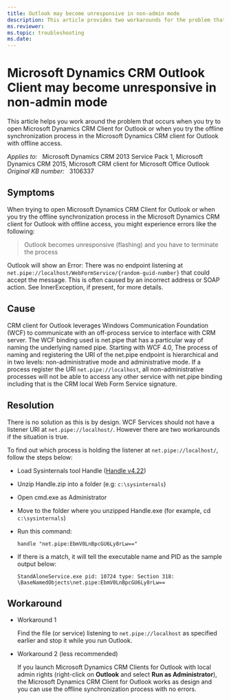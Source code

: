 ```yaml
---
title: Outlook may become unresponsive in non-admin mode
description: This article provides two workarounds for the problem that occurs when you try to open Microsoft Dynamics CRM Client for Outlook or when you try the offline synchronization process in the Microsoft Dynamics CRM client for Outlook with offline access.
ms.reviewer: 
ms.topic: troubleshooting
ms.date: 
---
```

# Microsoft Dynamics CRM Outlook Client may become unresponsive in non-admin mode

This article helps you work around the problem that occurs when you try to open Microsoft Dynamics CRM Client for Outlook or when you try the offline synchronization process in the Microsoft Dynamics CRM client for Outlook with offline access.

_Applies to:_ &nbsp; Microsoft Dynamics CRM 2013 Service Pack 1, Microsoft Dynamics CRM 2015, Microsoft CRM client for Microsoft Office Outlook  
_Original KB number:_ &nbsp; 3106337  

## Symptoms

When trying to open Microsoft Dynamics CRM Client for Outlook or when you try the offline synchronization process in the Microsoft Dynamics CRM client for Outlook with offline access, you might experience errors like the following:

> Outlook becomes unresponsive (flashing) and you have to terminate the process

Outlook will show an Error: There was no endpoint listening at `net.pipe://localhost/WebFormService/{random-guid-number}` that could accept the message. This is often caused by an incorrect address or SOAP action. See InnerException, if present, for more details.

## Cause

CRM client for Outlook leverages Windows Communication Foundation (WCF) to communicate with an off-process service to interface with CRM server. The WCF binding used is net.pipe that has a particular way of naming the underlying named pipe. Starting with WCF 4.0, The process of naming and registering the URI of the net.pipe endpoint is hierarchical and in two levels: non-administrative mode and administrative mode. If a process register the URI `net.pipe://localhost`, all non-administrative processes will not be able to access any other service with net.pipe binding including  that is the CRM local Web Form Service signature.

## Resolution

There is no solution as this is by design. WCF Services should not have a listener URI at `net.pipe://localhost/`. However there are two workarounds if the situation is true.

To find out which process is holding the listener at `net.pipe://localhost/`, follow the steps below:

- Load Sysinternals tool Handle ([Handle v4.22](/sysinternals/downloads/handle))
- Unzip Handle.zip into a folder (e.g: `c:\sysinternals`)
- Open cmd.exe as Administrator
- Move to the folder where you unzipped Handle.exe (for example, cd `c:\sysinternals`)
- Run this command:

    ```console
    handle "net.pipe:EbmV0LnBpcGU6Ly8rLw=="
    ```

- If there is a match, it will tell the executable name and PID as the sample output below:

    ```console
    StandAloneService.exe pid: 10724 type: Section 318: \BaseNamedObjects\net.pipe:EbmV0LnBpcGU6Ly8rLw==
    ```

## Workaround

- Workaround 1

  Find the file (or service) listening to `net.pipe://localhost` as specified earlier and stop it while you run Outlook.

- Workaround 2 (less recommended)

  If you launch Microsoft Dynamics CRM Clients for Outlook with local admin rights (right-click on **Outlook** and select **Run as Administrator**), the Microsoft Dynamics CRM Client for Outlook works as design and you can use the offline synchronization process with no errors.
